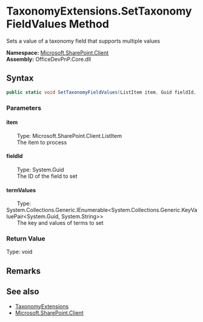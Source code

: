 # TaxonomyExtensions.SetTaxonomyFieldValues Method  
 Sets a value of a taxonomy field that supports multiple values   

**Namespace:** [Microsoft.SharePoint.Client](Microsoft.SharePoint.Client.md)  
**Assembly:** OfficeDevPnP.Core.dll  
## Syntax
```C#
public static void SetTaxonomyFieldValues(ListItem item, Guid fieldId, IEnumerable<KeyValuePair<Guid, String>> termValues)
```
### Parameters
#### item  
&emsp;&emsp;Type: Microsoft.SharePoint.Client.ListItem  
&emsp;&emsp;The item to process  

  

#### fieldId  
&emsp;&emsp;Type: System.Guid  
&emsp;&emsp;The ID of the field to set  

  

#### termValues  
&emsp;&emsp;Type: System.Collections.Generic.IEnumerable<System.Collections.Generic.KeyValuePair<System.Guid, System.String>>  
&emsp;&emsp;The key and values of terms to set  

  

### Return Value
Type: void  

## Remarks
  
## See also
- [TaxonomyExtensions](Microsoft.SharePoint.Client.TaxonomyExtensions.md) 
- [Microsoft.SharePoint.Client](Microsoft.SharePoint.Client.md) 
